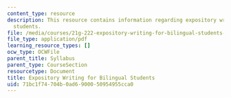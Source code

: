 ```yaml
---
content_type: resource
description: This resource contains information regarding expository writing for bilingual
  students.
file: /media/courses/21g-222-expository-writing-for-bilingual-students-fall-2002/71bc1f74704b0ad6900050954955cca0_MIT21G_222F02_Class.pdf
file_type: application/pdf
learning_resource_types: []
ocw_type: OCWFile
parent_title: Syllabus
parent_type: CourseSection
resourcetype: Document
title: Expository Writing for Bilingual Students
uid: 71bc1f74-704b-0ad6-9000-50954955cca0
---
```

